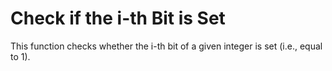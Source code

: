 # Check if the i-th Bit is Set

This function checks whether the i-th bit of a given integer is set (i.e., equal to 1).

